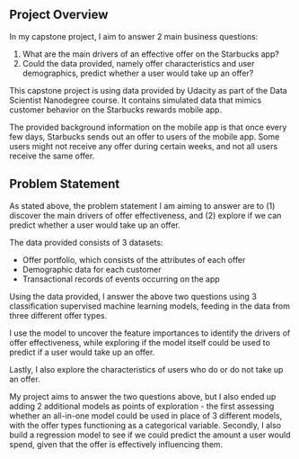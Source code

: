 ## Project Overview

In my capstone project, I aim to answer 2 main business questions:
1. What are the main drivers of an effective offer on the Starbucks app?
2. Could the data provided, namely offer characteristics and user demographics, predict whether a user would take up an offer?

This capstone project is using data provided by Udacity as part of the Data Scientist Nanodegree course. It contains simulated data that mimics customer behavior on the Starbucks rewards mobile app.

The provided background information on the mobile app is that once every few days, Starbucks sends out an offer to users of the mobile app. Some users might not receive any offer during certain weeks, and not all users receive the same offer.

## Problem Statement

As stated above, the problem statement I am aiming to answer are to (1) discover the main drivers of offer effectiveness, and (2) explore if we can predict whether a user would take up an offer.

The data provided consists of 3 datasets:
- Offer portfolio, which consists of the attributes of each offer
- Demographic data for each customer
- Transactional records of events occurring on the app

Using the data provided, I answer the above two questions using 3 classification supervised machine learning models, feeding in the data from three different offer types.

I use the model to uncover the feature importances to identify the drivers of offer effectiveness, while exploring if the model itself could be used to predict if a user would take up an offer.

Lastly, I also explore the characteristics of users who do or do not take up an offer.

My project aims to answer the two questions above, but I also ended up adding 2 additional models as points of exploration - the first assessing whether an all-in-one model could be used in place of 3 different models, with the offer types functioning as a categorical variable. Secondly, I also build a regression model to see if we could predict the amount a user would spend, given that the offer is effectively influencing them.
